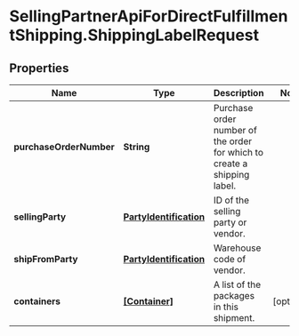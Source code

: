 # SellingPartnerApiForDirectFulfillmentShipping.ShippingLabelRequest

## Properties
Name | Type | Description | Notes
------------ | ------------- | ------------- | -------------
**purchaseOrderNumber** | **String** | Purchase order number of the order for which to create a shipping label. | 
**sellingParty** | [**PartyIdentification**](PartyIdentification.md) | ID of the selling party or vendor. | 
**shipFromParty** | [**PartyIdentification**](PartyIdentification.md) | Warehouse code of vendor. | 
**containers** | [**[Container]**](Container.md) | A list of the packages in this shipment. | [optional] 


